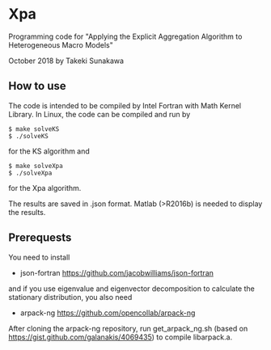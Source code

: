 # Xpa
Programming code for "Applying the Explicit Aggregation Algorithm to Heterogeneous Macro Models"

October 2018 by Takeki Sunakawa

## How to use

The code is intended to be compiled by Intel Fortran with Math Kernel Library. In Linux, the code can be compiled and run by
```
$ make solveKS
$ ./solveKS
```
for the KS algorithm and
```
$ make solveXpa
$ ./solveXpa
```
for the Xpa algorithm. 

The results are saved in .json format. Matlab (>R2016b) is needed to display the results.

## Prerequests

You need to install

- json-fortran https://github.com/jacobwilliams/json-fortran

and if you use eigenvalue and eigenvector decomposition to calculate the stationary distribution, you also need

- arpack-ng https://github.com/opencollab/arpack-ng

After cloning the arpack-ng repository, run get_arpack_ng.sh (based on https://gist.github.com/galanakis/4069435) to compile libarpack.a.
